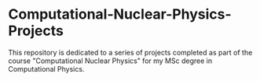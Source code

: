 # Computational-Nuclear-Physics-Projects
This repository is dedicated to a series of projects completed as part of the course "Computational Nuclear Physics" for my MSc degree in Computational Physics.
